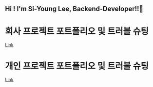 ## Hi ! I'm Si-Young Lee, Backend-Developer!!👋

# 회사 프로젝트 포트폴리오 및 트러블 슈팅
[Link](https://github.com/siyoung-portfolio/company-portfolio/blob/main/README.md)

# 개인 프로젝트 포트폴리오 및 트러블 슈팅
[Link](https://github.com/siyoung-portfolio/personal-project/blob/main/README.md)
